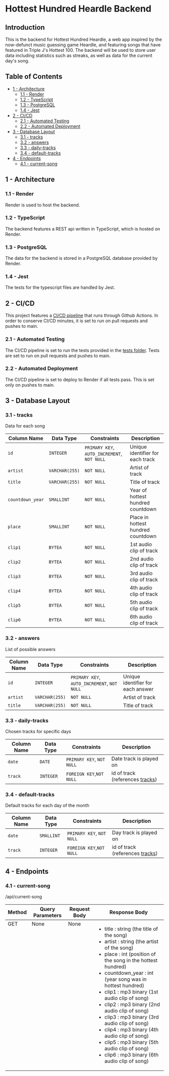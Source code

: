 # Hottest Hundred Heardle Backend

## Introduction

This is the backend for Hottest Hundred Heardle, a web app inspired by the now-defunct music guessing game Heardle, and featuring songs that have featured in Triple J's Hottest 100. The backend will be used to store user data including statistics such as streaks, as well as data for the current day's song.

## Table of Contents
- [1 - Architecture](#1---architecture)
  - [1.1 - Render](#11---render)
  - [1.2 - TypeScript](#12---typescript)
  - [1.3 - PostgreSQL](#13---postgresql)
  - [1.4 - Jest](#14---jest)
- [2 - CI/CD](#2---cicd)
  - [2.1 - Automated Testing](#21---automated-testing)
  - [2.2 - Automated Deployment](#22---automated-deployment)
- [3 - Database Layout](#3---database-layout)
  - [3.1 - tracks](#31---tracks)
  - [3.2 - answers](#32---answers)
  - [3.3 - daily-tracks](#33---daily-tracks)
  - [3.4 - default-tracks](#34---default-tracks)
- [4 - Endpoints](#4---endpoints)
  - [4.1 - current-song](#41---current-song)


## 1 - Architecture

### 1.1 - Render

Render is used to host the backend.

### 1.2 - TypeScript

The backend features a REST api written in TypeScript, which is hosted on Render.

### 1.3 - PostgreSQL

The data for the backend is stored in a PostgreSQL database provided by Render.

### 1.4 - Jest

The tests for the typescript files are handled by Jest.

## 2 - CI/CD

This project features a [CI/CD pipeline](.github/workflows/test-deploy.yml) that runs through Github Actions. In order to conserve CI/CD minutes, it is set to run on pull requests and pushes to main.

### 2.1 - Automated Testing

The CI/CD pipeline is set to run the tests provided in the [tests folder](test/). Tests are set to run on pull requests and pushes to main.

### 2.2 - Automated Deployment

The CI/CD pipeline is set to deploy to Render if all tests pass. This is set only on pushes to main.

## 3 - Database Layout

### 3.1 - tracks

Data for each song

| Column Name      | Data Type      | Constraints                                 | Description                        |
| ---------------- | -------------- | ------------------------------------------- | ---------------------------------- |
| `id`             | `INTEGER`      | `PRIMARY KEY`, `AUTO_INCREMENT`, `NOT NULL` | Unique identifier for each track   |
| `artist`         | `VARCHAR(255)` | `NOT NULL`                                  | Artist of track                    |
| `title`          | `VARCHAR(255)` | `NOT NULL`                                  | Title of track                     |
| `countdown_year` | `SMALLINT`     | `NOT NULL`                                  | Year of hottest hundred countdown  |
| `place`          | `SMALLINT`     | `NOT NULL`                                  | Place in hottest hundred countdown |
| `clip1`          | `BYTEA`        | `NOT NULL`                                  | 1st audio clip of track            |
| `clip2`          | `BYTEA`        | `NOT NULL`                                  | 2nd audio clip of track            |
| `clip3`          | `BYTEA`        | `NOT NULL`                                  | 3rd audio clip of track            |
| `clip4`          | `BYTEA`        | `NOT NULL`                                  | 4th audio clip of track            |
| `clip5`          | `BYTEA`        | `NOT NULL`                                  | 5th audio clip of track            |
| `clip6`          | `BYTEA`        | `NOT NULL`                                  | 6th audio clip of track            |

### 3.2 - answers

List of possible answers

| Column Name | Data Type      | Constraints                                 | Description                       |
| ----------- | -------------- | ------------------------------------------- | --------------------------------- |
| `id`        | `INTEGER`      | `PRIMARY KEY`, `AUTO_INCREMENT`, `NOT NULL` | Unique identifier for each answer |
| `artist`    | `VARCHAR(255)` | `NOT NULL`                                  | Artist of track                   |
| `title`     | `VARCHAR(255)` | `NOT NULL`                                  | Title of track                    |

### 3.3 - daily-tracks

Chosen tracks for specific days

| Column Name | Data Type | Constraints               | Description                                     |
| ----------- | --------- | ------------------------- | ----------------------------------------------- |
| `date`      | `DATE`    | `PRIMARY KEY`, `NOT NULL` | Date track is played on                         |
| `track`     | `INTEGER` | `FOREIGN KEY`,`NOT NULL`  | id of track (references [tracks](#31---tracks)) |

### 3.4 - default-tracks

Default tracks for each day of the month

| Column Name | Data Type  | Constraints               | Description                                     |
| ----------- | ---------- | ------------------------- | ----------------------------------------------- |
| `date`      | `SMALLINT` | `PRIMARY KEY`, `NOT NULL` | Day track is played on                          |
| `track`     | `INTEGER`  | `FOREIGN KEY`,`NOT NULL`  | id of track (references [tracks](#31---tracks)) |

## 4 - Endpoints

### 4.1 - current-song

/api/current-song

<table><thead>
  <tr>
    <th>Method</th>
    <th>Query Parameters</th>
    <th>Request Body</th>
    <th>Response Body</th>
  </tr></thead>
<tbody>
  <tr>
    <td style="vertical-align:top">GET</td>
    <td style="vertical-align:top">None</td>
    <td style="vertical-align:top">None</td>
    <td>
      <ul>
        <li>title : string (the title of the song)</li>
        <li>artist : string (the artist of the song)</li>
        <li>place : int (position of the song in the hottest hundred)</li>
        <li>countdown_year : int (year song was in hottest hundred)</li>
        <li>clip1 : mp3 binary (1st audio clip of song)</li>
        <li>clip2 : mp3 binary (2nd audio clip of song)</li>
        <li>clip3 : mp3 binary (3rd audio clip of song)</li>
        <li>clip4 : mp3 binary (4th audio clip of song)</li>
        <li>clip5 : mp3 binary (5th audio clip of song)</li>
        <li>clip6 : mp3 binary (6th audio clip of song)</li>
      </ul>  
    </td>
  </tr>
</tbody>
</table>
